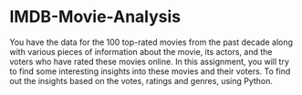# IMDB-Movie-Analysis
You have the data for the 100 top-rated movies from the past decade along with various pieces of information about the movie, its actors, and the voters who have rated these movies online. In this assignment, you will try to find some interesting insights into these movies and their voters. To find out the insights based on the votes, ratings and genres, using Python.
